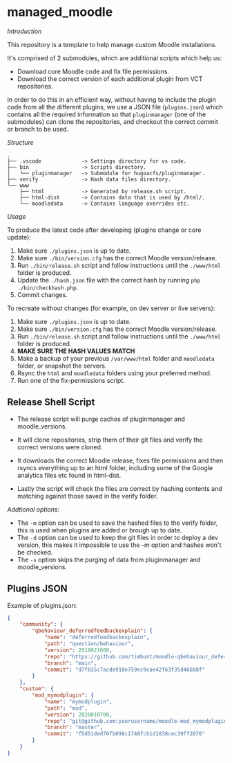 # managed_moodle
*Introduction*

This repository is a template to help manage custom Moodle installations.

It's comprised of 2 submodules, which are additional scripts which help us:
- Download core Moodle code and fix file permissions.
- Download the correct version of each additional plugin from VCT repositories.

In order to do this in an efficient way, without having to include the plugin code from all the different plugins, we use a JSON file (`plugins.json`) which contains all the required information so that `pluginmanager` (one of the submodules) can clone the repositories, and checkout the correct commit or branch to be used.

*Structure*

```
.
├── .vscode             -> Settings directory for vs code.
├── bin                 -> Scripts directory.
│   └── pluginmanager   -> Submodule for hugoacfs/pluginmanager.
├── verify              -> Hash data files directory.
└── www
    ├── html            -> Generated by release.sh script.
    ├── html-dist       -> Contains data that is used by /html/.
    └── moodledata      -> Contains language overrides etc.
```

*Usage*

To produce the latest code after developing (plugins change or core update):
1. Make sure `./plugins.json` is up to date.
2. Make sure `./bin/version.cfg` has the correct Moodle version/release.
3. Run `./bin/release.sh` script and follow instructions until the `./www/html` folder is produced.
4. Update the `./hash.json` file with the correct hash by running `php ./bin/checkhash.php`.
5. Commit changes.

To recreate without changes (for example, on dev server or live servers):
1. Make sure `./plugins.json` is up to date.
2. Make sure `./bin/version.cfg` has the correct Moodle version/release.
3. Run `./bin/release.sh` script and follow instructions until the `./www/html` folder is produced.
4. **MAKE SURE THE HASH VALUES MATCH**
5. Make a backup of your previous `/var/www/html` folder and `moodledata` folder, or snapshot the servers.
6. Rsync the `html` and `moodledata` folders using your preferred method.
7. Run one of the fix-permissions script.

## Release Shell Script
- The release script will purge caches of pluginmanager and moodle_versions.

- It will clone repositories, strip them of their git files and verify the correct versions were cloned.

- It downloads the correct Moodle release, fixes file permissions and then rsyncs everything up to an html folder, including some of the Google analytics files etc found in html-dist.

- Lastly the script will check the files are correct by hashing contents and matching against those saved in the verify folder.

*Addtional options:*
- The `-m` option can be used to save the hashed files to the verify folder, this is used when plugins are added or brough up to date.
- The `-d` option can be used to keep the git files in order to deploy a dev version, this makes it impossible to use the -m option and hashes won't be checked.
- The `-s` option skips the purging of data from pluginmanager and moodle_versions.

## Plugins JSON

Example of plugins.json:

```json
{
    "community": {
        "qbehaviour_deferredfeedbackexplain": {
            "name": "deferredfeedbackexplain",
            "path": "question/behaviour",
            "version": 2018021600,
            "repo": "https://github.com/timhunt/moodle-qbehaviour_deferredfeedbackexplain",
            "branch": "main",
            "commit": "d7f835c7acde910e759ec9cae42f63f35d466b8f"
        }
    },
    "custom": {
        "mod_mymodplugin": {
            "name": "mymodplugin",
            "path": "mod",
            "version": 2020010700,
            "repo": "git@github.com:yourusername/moodle-mod_mymodplugin.git",
            "branch": "master",
            "commit": "f5d51ded76fb098c1748fcb1d1838cec39ff2076"
        }
    }
}
```